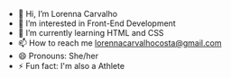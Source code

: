 - 👋 Hi, I’m Lorenna Carvalho
- 👀 I’m interested in Front-End Development
- 🌱 I’m currently learning HTML and CSS
- 📫 How to reach me lorennacarvalhocosta@gmail.com
- 😄 Pronouns: She/her
- ⚡ Fun fact: I'm also a Athlete

<!---
CarvalhoLoren/CarvalhoLoren is a ✨ special ✨ repository because its `README.md` (this file) appears on your GitHub profile.
You can click the Preview link to take a look at your changes.
--->
